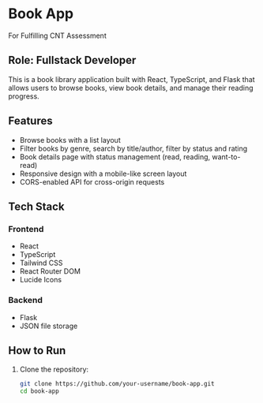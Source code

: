# Book App
For Fulfilling CNT Assessment

## Role: Fullstack Developer
This is a book library application built with React, TypeScript, and Flask that allows users to browse books, view book details, and manage their reading progress.

## Features
- Browse books with a list layout
- Filter books by genre, search by title/author, filter by status and rating
- Book details page with status management (read, reading, want-to-read)
- Responsive design with a mobile-like screen layout
- CORS-enabled API for cross-origin requests

## Tech Stack
### Frontend
- React
- TypeScript
- Tailwind CSS
- React Router DOM
- Lucide Icons

### Backend
- Flask
- JSON file storage

## How to Run
1. Clone the repository:
   ```bash
   git clone https://github.com/your-username/book-app.git
   cd book-app
